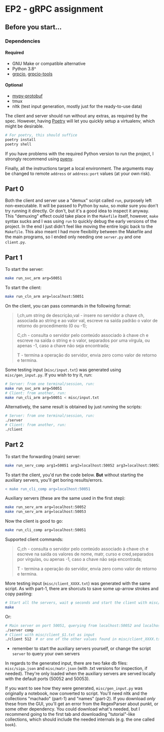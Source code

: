 
# EP2 - gRPC assignment

## Before you start...

### Dependencies
#### Required

- GNU Make or compatible alternative
- Python 3.8^
- [grpcio](https://pypi.org/project/grpcio/), [grpcio-tools](https://pypi.org/project/grpcio-tools/)

#### Optional

- [mypy-protobuf](https://github.com/dropbox/mypy-protobuf#installation)
- tmux
- nltk (test input generation, mostly just for the ready-to-use data)

The client and server should run without any extras, as required by the spec. However, having [Poetry](https://python-poetry.org/docs/master/) will let you quickly setup a virtualenv, which might be desirable.

```bash
# For poetry, this should suffice
poetry install
poetry shell
```

If you have problems with the required Python version to run the project, I strongly recommend using [pyenv](https://github.com/pyenv/pyenv#simple-python-version-management-pyenv).

Finally, all the instructions target a local environment. The arguments may be changed to remote ```address``` or ```address:port``` values (at your own risk).

## Part 0

Both the client and server use a "demux" script called ```run```, purposely left non-executable. It will be passed to Python by ```make```, so *make* sure you don't try running it directly. Or don't, but it's a good idea to inspect it anyway. This "demuxing" effect could take place in the ```Makefile``` itself, however, ```make``` syntax sucks and I was using ```run``` to quickly debug the early versions of the project. In the end I just didn't feel like moving the entire logic back to the ```Makefile```. This also meant I had more flexibility between the Makefile and the main programs, so I ended only needing one ```server.py``` and one ```client.py```.

## Part 1

To start the server:
```bash
make run_svc_arm arg=50051
```

To start the client:
```bash
make run_cln_arm arg=localhost:50051
```

On the client, you can pass commands in the following format:

> I,ch,um string de descrição,val - insere no servidor a chave ch, associada ao string e ao valor val, escreve na saída padrão o valor de retorno do procedimento (0 ou -1);
>
> C,ch - consulta o servidor pelo conteúdo associado à chave ch e escreve na saída o string e o valor, separados por uma vírgula, ou apenas -1, caso a chave não seja encontrada;
>
> T - termina a operação do servidor, envia zero como valor de retorno e termina.

Some testing input (```misc/input.txt```) was generated using ```misc/gen_input.py```. If you wish to try it, run:

```bash
# Server: from one terminal/session, run:
make run_svc_arm arg=50051
# Client: from another, run:
make run_cli_arm arg=50051 < misc/input.txt
```

Alternatively, the same result is obtained by just running the scripts:

```bash
# Server: from one terminal/session, run:
./server
# Client: from another, run:
./client
```

## Part 2

To start the forwarding (main) server:
```bash
make run_serv_comp arg1=50051 arg2=localhost:50052 arg3=localhost:50053
```

To start the client, you'd run the code below. **But** without starting the auxiliary servers, you'll get boring results/errors.

```diff
< make run_cli_comp arg=localhost:50051
```

Auxiliary servers (these are the same used in the first step):
```bash
make run_serv_arm arg=localhost:50052
make run_serv_arm arg=localhost:50053
```

Now the client is good to go:

```bash
make run_cli_comp arg=localhost:50051
```

Supported client commands:

> C,ch - consulta o servidor pelo conteúdo associado à chave ch e escreve na saída os valores de nome, matr, curso e cred,separados por vírgulas, ou apenas -1, caso a chave não seja encontrada;
>
> T - termina a operação do servidor, envia zero como valor de retorno e termina.

More testing input (```misc/client_XXXX.txt```) was generated with the same script. As with part-1, there are shorcuts to save some up-arrow strokes and copy pasting:

```bash
# Start all the servers, wait φ seconds and start the client with misc/client_512.txt as input
make
```

Or:

```bash
# Main server on port 50051, querying from localhost:50052 and localhost:50053
./server comp
# Client with misc/client_$1.txt as input
./client 512  # or one of the other values found in misc/client_XXXX.txt
```

* remember to start the auxiliary servers yourself, or change the script ```server``` to query your own servers


In regards to the generated input, there are two fake db files: ```misc/siga.json``` and ```misc/matr.json``` (with .txt versions for inspection, if needed). They're only loaded when the auxiliary servers are served locally with the default ports (50052 and 50053).

If you want to see how they were generated, ```misc/gen_input.py``` was originally a notebook, now converted to script. You'll need nltk and the collections "machado" (part-1) and "names" (part-2). If you download *only* these from the GUI, you'll get an error from the RegexParser about punkt, or some other dependency. You could download what's needed, but I recommend going to the first tab and downloading "tutorial"-like collections, which should include the needed internals (e.g. the one called ```book```).
